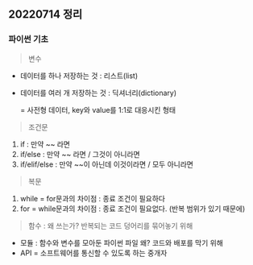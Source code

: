 ## 20220714 정리

### 파이썬 기초


>변수
* 데이터를 하나 저장하는 것 : 리스트(list)
* 데이터를 여러 개 저장하는 것 : 딕셔너리(dictionary)

  = 사전형 데이터, key와 value를 1:1로 대응시킨 형태


>조건문
1. if : 만약 ~~ 라면
2. if/else : 만약 ~~ 라면 / 그것이 아니라면
3. if/elif/else : 만약 ~~이 아닌데 이것이라면 / 모두 아니라면


>복문
1. while = for문과의 차이점 : 종료 조건이 필요하다
2. for = while문과의 차이점 : 종료 조건이 필요없다. (반복 범위가 있기 때문에)


>함수 : 왜 쓰는가? 반복되는 코드 덩어리를 묶어놓기 위해
* 모듈 : 함수와 변수를 모아둔 파이썬 파일 왜? 코드와 배포를 막기 위해
* API = 소프트웨어를 통신할 수 있도록 하는 중개자



